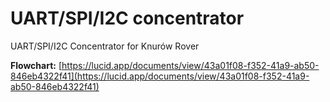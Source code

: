 # UART/SPI/I2C concentrator
UART/SPI/I2C Concentrator for Knurów Rover


**Flowchart:** [https://lucid.app/documents/view/43a01f08-f352-41a9-ab50-846eb4322f41](https://lucid.app/documents/view/43a01f08-f352-41a9-ab50-846eb4322f41)
